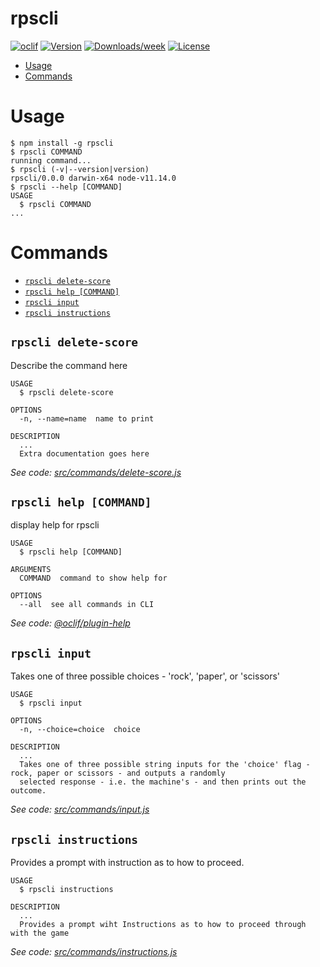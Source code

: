 rpscli
======



[![oclif](https://img.shields.io/badge/cli-oclif-brightgreen.svg)](https://oclif.io)
[![Version](https://img.shields.io/npm/v/rpscli.svg)](https://npmjs.org/package/rpscli)
[![Downloads/week](https://img.shields.io/npm/dw/rpscli.svg)](https://npmjs.org/package/rpscli)
[![License](https://img.shields.io/npm/l/rpscli.svg)](https://github.com/msweeney777/rpscli/blob/master/package.json)

<!-- toc -->
* [Usage](#usage)
* [Commands](#commands)
<!-- tocstop -->
# Usage
<!-- usage -->
```sh-session
$ npm install -g rpscli
$ rpscli COMMAND
running command...
$ rpscli (-v|--version|version)
rpscli/0.0.0 darwin-x64 node-v11.14.0
$ rpscli --help [COMMAND]
USAGE
  $ rpscli COMMAND
...
```
<!-- usagestop -->
# Commands
<!-- commands -->
* [`rpscli delete-score`](#rpscli-delete-score)
* [`rpscli help [COMMAND]`](#rpscli-help-command)
* [`rpscli input`](#rpscli-input)
* [`rpscli instructions`](#rpscli-instructions)

## `rpscli delete-score`

Describe the command here

```
USAGE
  $ rpscli delete-score

OPTIONS
  -n, --name=name  name to print

DESCRIPTION
  ...
  Extra documentation goes here
```

_See code: [src/commands/delete-score.js](https://github.com/msweeney777/rpscli/blob/v0.0.0/src/commands/delete-score.js)_

## `rpscli help [COMMAND]`

display help for rpscli

```
USAGE
  $ rpscli help [COMMAND]

ARGUMENTS
  COMMAND  command to show help for

OPTIONS
  --all  see all commands in CLI
```

_See code: [@oclif/plugin-help](https://github.com/oclif/plugin-help/blob/v2.1.6/src/commands/help.ts)_

## `rpscli input`

Takes one of three possible choices - 'rock', 'paper', or 'scissors'

```
USAGE
  $ rpscli input

OPTIONS
  -n, --choice=choice  choice

DESCRIPTION
  ...
  Takes one of three possible string inputs for the 'choice' flag - rock, paper or scissors - and outputs a randomly 
  selected response - i.e. the machine's - and then prints out the outcome.
```

_See code: [src/commands/input.js](https://github.com/msweeney777/rpscli/blob/v0.0.0/src/commands/input.js)_

## `rpscli instructions`

Provides a prompt with instruction as to how to proceed.

```
USAGE
  $ rpscli instructions

DESCRIPTION
  ...
  Provides a prompt wiht Instructions as to how to proceed through with the game
```

_See code: [src/commands/instructions.js](https://github.com/msweeney777/rpscli/blob/v0.0.0/src/commands/instructions.js)_
<!-- commandsstop -->
